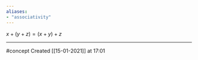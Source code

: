 ```yaml
---
aliases:
- "associativity"
---
```


$x+(y+z)=(x+y)+z$

--- 
#concept 
Created [[15-01-2021]] at 17:01